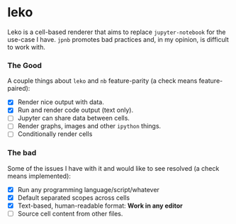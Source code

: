 # leko

Leko is a cell-based renderer that aims to replace `jupyter-notebook` for the
use-case I have. `jpnb` promotes bad practices and, in my opinion, is difficult
to work with.

### The Good

A couple things about `leko` and `nb` feature-parity (a check means
feature-paired):

- [x] Render nice output with data.
- [x] Run and render code output (text only).
- [ ] Jupyter can share data between cells.
- [ ] Render graphs, images and other `ipython` things.
- [ ] Conditionally render cells

### The bad

Some of the issues I have with it and would like to see resolved (a check means
implemented):

- [x] Run any programming language/script/whatever
- [x] Default separated scopes across cells
- [x] Text-based, human-readable format: **Work in any editor**
- [ ] Source cell content from other files.
